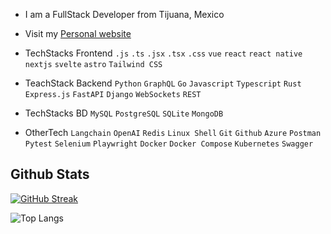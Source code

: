 

 - I am a FullStack Developer from Tijuana, Mexico
 - Visit my [Personal website](https://ricardodev26.github.io/)
 - TechStacks Frontend `.js` `.ts` `.jsx` `.tsx` `.css` `vue` `react` `react native`
 `nextjs` `svelte` `astro` `Tailwind CSS`

 - TeachStack Backend `Python` `GraphQL` `Go` `Javascript` `Typescript` `Rust` `Express.js` `FastAPI` `Django` `WebSockets` `REST` 

 - TechStacks BD `MySQL` `PostgreSQL` `SQLite` `MongoDB`

 - OtherTech `Langchain` `OpenAI` `Redis` `Linux Shell` `Git` `Github` `Azure` `Postman` `Pytest` `Selenium` `Playwright` `Docker` `Docker Compose` `Kubernetes` `Swagger`


 ## Github Stats

 [![GitHub Streak](https://github-readme-streak-stats.herokuapp.com?user=RicardoDev26&theme=react&hide_border=true&border_radius=5&short_numbers=true)](https://git.io/streak-stats)

![Top Langs](https://github-readme-stats.vercel.app/api/top-langs/?username=anuraghazra&layout=compact)

